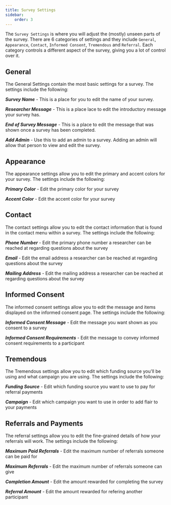 ```yaml
---
title: Survey Settings
sidebar:
    order: 3
---
```


The `Survey Settings` is where you will adjust the (mostly) unseen parts of the survey. There are 6 categories of settings and they include `General`, `Appearance`, `Contact`, `Informed Consent`, `Tremendous` and `Referral`. Each category controls a different aspect of the survey, giving you a lot of control over it. 

## General

The General Settings contain the most basic settings for a survey. The settings include the following:

***Survey Name*** - This is a place for you to edit the name of your survey.

***Researcher Message*** - This is a place lace to edit the introductory message your survey has.

***End of Survey Message*** - This is a place to edit the message that was shown once a survey has been completed.

***Add Admin*** - Use this to add an admin to a survey. Adding an admin will allow that person to view and edit the survey.

## Appearance

The appearance settings allow you to edit the primary and accent colors for your survey. The settings include the following:

***Primary Color*** - Edit the primary color for your survey

***Accent Color*** - Edit the accent color for your survey

## Contact

The contact settings allow you to edit the contact information that is found in the contact menu within a survey. The settings include the following:

***Phone Number*** - Edit the primary phone number a researcher can be reached at regarding questions about the survey

***Email*** - Edit the email address a researcher can be reached at regarding questions about the survey

***Mailing Address*** - Edit the mailing address a researcher can be reached at regarding questions about the survey

## Informed Consent

The informed consent settings allow you to edit the message and items displayed on the informed consent page. The settings include the following:

***Informed Consent Message*** - Edit the message you want shown as you consent to a survey

***Informed Consent Requirements*** - Edit the message to convey informed consent requirements to a participant

## Tremendous

The Tremendous settings allow you to edit which funding source you'll be using and what campaign you are using. The settings include the following:

***Funding Source*** - Edit which funding source you want to use to pay for referral payments

***Campaign*** - Edit which campaign you want to use in order to add flair to your payments

## Referrals and Payments

The referral settings allow you to edit the fine-grained details of how your referrals will work. The settings include the following:

***Maximum Paid Referrals*** - Edit the maximum number of referrals someone can be paid for

***Maximum Referrals*** - Edit the maximum number of referrals someone can give

***Completion Amount*** - Edit the amount rewarded for completing the survey

***Referral Amount*** - Edit the amount rewarded for refering another participant


